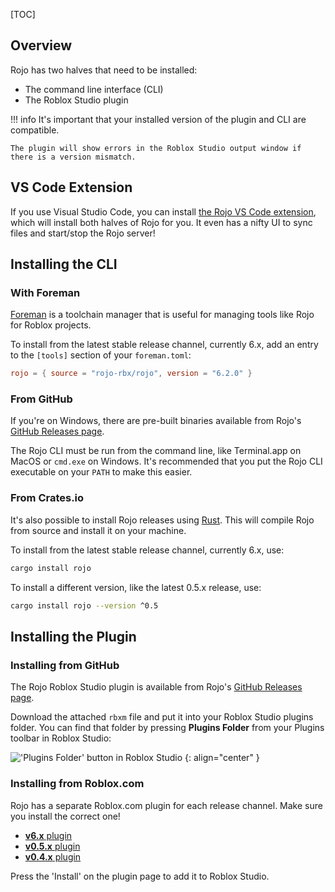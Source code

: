[TOC]

## Overview
Rojo has two halves that need to be installed:

* The command line interface (CLI)
* The Roblox Studio plugin

!!! info
    It's important that your installed version of the plugin and CLI are compatible.

    The plugin will show errors in the Roblox Studio output window if there is a version mismatch.

## VS Code Extension
If you use Visual Studio Code, you can install [the Rojo VS Code extension](https://marketplace.visualstudio.com/items?itemName=evaera.vscode-rojo), which will install both halves of Rojo for you. It even has a nifty UI to sync files and start/stop the Rojo server!

## Installing the CLI

### With Foreman
[Foreman](https://github.com/rojo-rbx/foreman) is a toolchain manager that is useful for managing tools like Rojo for Roblox projects.

To install from the latest stable release channel, currently 6.x, add an entry to the `[tools]` section of your `foreman.toml`:

```toml
rojo = { source = "rojo-rbx/rojo", version = "6.2.0" }
```

### From GitHub
If you're on Windows, there are pre-built binaries available from Rojo's [GitHub Releases page](https://github.com/LPGhatguy/rojo/releases).

The Rojo CLI must be run from the command line, like Terminal.app on MacOS or `cmd.exe` on Windows. It's recommended that you put the Rojo CLI executable on your `PATH` to make this easier.

### From Crates.io
It's also possible to install Rojo releases using [Rust](https://www.rust-lang.org/). This will compile Rojo from source and install it on your machine.

To install from the latest stable release channel, currently 6.x, use:

```sh
cargo install rojo
```

To install a different version, like the latest 0.5.x release, use:

```sh
cargo install rojo --version ^0.5
```

## Installing the Plugin

### Installing from GitHub
The Rojo Roblox Studio plugin is available from Rojo's [GitHub Releases page](https://github.com/LPGhatguy/rojo/releases).

Download the attached `rbxm` file and put it into your Roblox Studio plugins folder. You can find that folder by pressing **Plugins Folder** from your Plugins toolbar in Roblox Studio:

!['Plugins Folder' button in Roblox Studio](images/plugins-folder-in-studio.png)
{: align="center" }

### Installing from Roblox.com
Rojo has a separate Roblox.com plugin for each release channel. Make sure you install the correct one!

* [**v6.x** plugin](https://www.roblox.com/library/4048317704/)
* [**v0.5.x** plugin](https://www.roblox.com/library/1997686364/)
* [**v0.4.x** plugin](https://www.roblox.com/library/1211549683/)

Press the 'Install' on the plugin page to add it to Roblox Studio.
